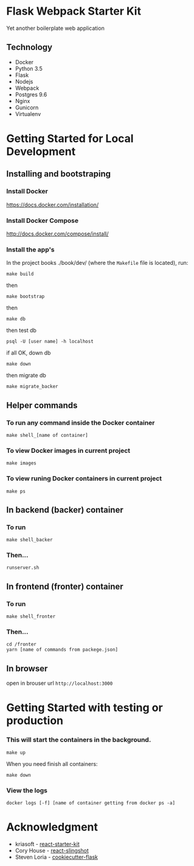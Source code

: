 Flask Webpack Starter Kit
========================

Yet another boilerplate web  application 


Technology
----------------
- Docker
- Python 3.5
- Flask
- Nodejs
- Webpack
- Postgres 9.6
- Nginx
- Gunicorn
- Virtualenv


Getting Started for Local Development
====================================================================


Installing and bootstraping
--------------------------------------------------------------------

### Install Docker

https://docs.docker.com/installation/

### Install Docker Compose

http://docs.docker.com/compose/install/

### Install the app's

In the project books ./book/dev/ (where the `Makefile` file is located), run:

```
make build
```

then

```
make bootstrap
```

then

```
make db
```

then test db

```
psql -U [user name] -h localhost
```

if all OK, down db

```
make down
```

then migrate db

```
make migrate_backer
```


Helper commands
--------------------------------------------------------------------

### To run any command inside the Docker container
```
make shell_[name of container]
```


### To view Docker images in current project

```
make images
```

### To view runing Docker containers in current project

```
make ps
```

In backend (backer) container
--------------------------------------------------------------------

### To run

```
make shell_backer
```

### Then...

```
runserver.sh
```


In frontend (fronter) container
--------------------------------------------------------------------

### To run

```
make shell_fronter
```


### Then...

```
cd /fronter
yarn [name of commands from packege.json]
```



In browser
--------------------------------------------------------------------

open in brouser url ```http://localhost:3000```



Getting Started with testing or production
====================================================================


### This will start the containers in the background.

```
make up
```

When you need finish all containers:

```
make down
```

### View the logs

```
docker logs [-f] [name of container getting from docker ps -a]
```


Acknowledgment
====================================================================
* kriasoft - [react-starter-kit](https://github.com/kriasoft/react-starter-kit)
* Cory House - [react-slingshot](https://github.com/coryhouse/react-slingshot)
* Steven Loria - [cookiecutter-flask](https://github.com/sloria/cookiecutter-flask)
